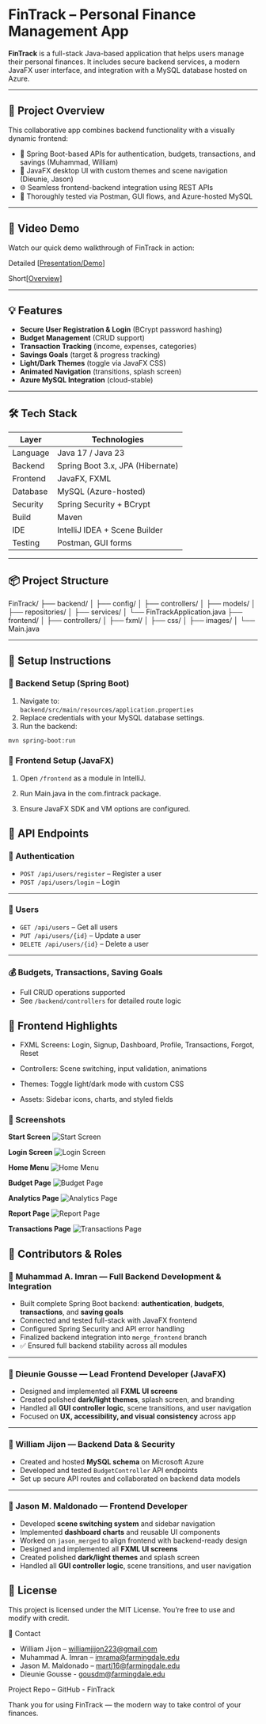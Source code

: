 # FinTrack – Personal Finance Management App

**FinTrack** is a full-stack Java-based application that helps users manage their personal finances. It includes secure backend services, a modern JavaFX user interface, and integration with a MySQL database hosted on Azure.

---

## 🧩 Project Overview

This collaborative app combines backend functionality with a visually dynamic frontend:
- 🔐 Spring Boot-based APIs for authentication, budgets, transactions, and savings (Muhammad, William)
- 🎨 JavaFX desktop UI with custom themes and scene navigation (Dieunie, Jason)
- 🌐 Seamless frontend-backend integration using REST APIs
- 🧪 Thoroughly tested via Postman, GUI flows, and Azure-hosted MySQL

---

## 🎥 Video Demo

Watch our quick demo walkthrough of FinTrack in action: 

Detailed [[Presentation/Demo](https://youtu.be/d7Ji9XbgX3I)]

Short[[Overview]](https://youtu.be/ALf5bgb_v7Q)



---

## 💡 Features

- **Secure User Registration & Login** (BCrypt password hashing)
- **Budget Management** (CRUD support)
- **Transaction Tracking** (income, expenses, categories)
- **Savings Goals** (target & progress tracking)
- **Light/Dark Themes** (toggle via JavaFX CSS)
- **Animated Navigation** (transitions, splash screen)
- **Azure MySQL Integration** (cloud-stable)

---

## 🛠️ Tech Stack

| Layer     | Technologies                         |
|-----------|--------------------------------------|
| Language  | Java 17 / Java 23                    |
| Backend   | Spring Boot 3.x, JPA (Hibernate)     |
| Frontend  | JavaFX, FXML                         |
| Database  | MySQL (Azure-hosted)                 |
| Security  | Spring Security + BCrypt             |
| Build     | Maven                                |
| IDE       | IntelliJ IDEA + Scene Builder        |
| Testing   | Postman, GUI forms                   |

---

## 📦 Project Structure

FinTrack/
├── backend/
│ ├── config/
│ ├── controllers/
│ ├── models/
│ ├── repositories/
│ ├── services/
│ └── FinTrackApplication.java
├── frontend/
│ ├── controllers/
│ ├── fxml/
│ ├── css/
│ ├── images/
│ └── Main.java


---

## 🚀 Setup Instructions

### 🧱 Backend Setup (Spring Boot)
1. Navigate to:  
   `backend/src/main/resources/application.properties`
2. Replace credentials with your MySQL database settings.
3. Run the backend:


```bash
mvn spring-boot:run
```
### 🎨 Frontend Setup (JavaFX)
1. Open `/frontend` as a module in IntelliJ.

2. Run Main.java in the com.fintrack package.

3. Ensure JavaFX SDK and VM options are configured.

## 🔐 API Endpoints

### 🧾 Authentication
- `POST /api/users/register` – Register a user  
- `POST /api/users/login` – Login

---

### 👤 Users
- `GET /api/users` – Get all users  
- `PUT /api/users/{id}` – Update a user  
- `DELETE /api/users/{id}` – Delete a user

---

### 💰 Budgets, Transactions, Saving Goals
- Full CRUD operations supported  
- See `/backend/controllers` for detailed route logic

## 🌈 Frontend Highlights
- FXML Screens: Login, Signup, Dashboard, Profile, Transactions, Forgot, Reset

- Controllers: Scene switching, input validation, animations

- Themes: Toggle light/dark mode with custom CSS

- Assets: Sidebar icons, charts, and styled fields

### 📸 Screenshots

**Start Screen**
![Start Screen](assets/start_screen_1_optimized.png)

**Login Screen**
![Login Screen](assets/login_screen.png)

**Home Menu**
![Home Menu](assets/home_menu.png)

**Budget Page**
![Budget Page](assets/budget_page.png)

**Analytics Page**
![Analytics Page](assets/analytics_gif.gif)

**Report Page**
![Report Page](assets/report_page.png)

**Transactions Page**
![Transactions Page](assets/transactions_page.png)

## 👥 Contributors & Roles

### 🔧 Muhammad A. Imran — Full Backend Development & Integration
- Built complete Spring Boot backend: **authentication**, **budgets**, **transactions**, and **saving goals**
- Connected and tested full-stack with JavaFX frontend
- Configured Spring Security and API error handling
- Finalized backend integration into `merge_frontend` branch
- ✅ Ensured full backend stability across all modules  


---

### 🎨 Dieunie Gousse — Lead Frontend Developer (JavaFX)
- Designed and implemented all **FXML UI screens**
- Created polished **dark/light themes**, splash screen, and branding
- Handled all **GUI controller logic**, scene transitions, and user navigation
- Focused on **UX, accessibility, and visual consistency** across app  


---

### 🧱 William Jijon — Backend Data & Security
- Created and hosted **MySQL schema** on Microsoft Azure
- Developed and tested `BudgetController` API endpoints
- Set up secure API routes and collaborated on backend data models  


---

### 🧩 Jason M. Maldonado — Frontend Developer
- Developed **scene switching system** and sidebar navigation
- Implemented **dashboard charts** and reusable UI components
- Worked on `jason_merged` to align frontend with backend-ready design
- Designed and implemented all **FXML UI screens**
- Created polished **dark/light themes** and splash screen
- Handled all **GUI controller logic**, scene transitions, and user navigation
  


## 📜 License
This project is licensed under the MIT License. You’re free to use and modify with credit.

📧 Contact
- William Jijon – williamjijon223@gmail.com
- Muhammad A. Imran – imrama@farmingdale.edu
- Jason M. Maldonado – martj16@farmingdale.edu
- Dieunie Gousse - gousdm@farmingdale.edu 

Project Repo – GitHub - FinTrack

Thank you for using FinTrack — the modern way to take control of your finances.
